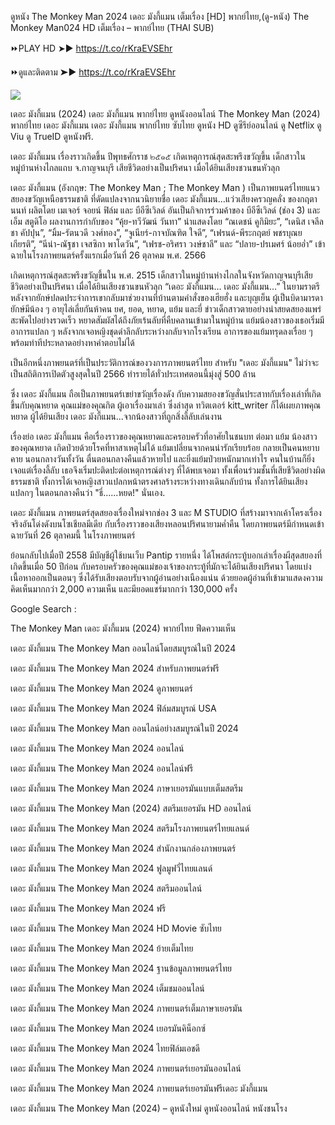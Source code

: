 ดูหนัง The Monkey Man  2024 เดอะ มังกี้แมน เต็มเรื่อง [HD] พากย์ไทย,(ดู-หนัง) The Monkey Man024 HD เต็มเรื่อง – พากย์ไทย (THAI SUB)

⏩PLAY HD ➤► https://t.co/rKraEVSEhr


⏩ดูและติดตาม ➤► https://t.co/rKraEVSEhr


<a href="https://t.co/rKraEVSEhr" rel="nofollow"><img src="https://image.tmdb.org/t/p/w300/hpM5xgbQ2YjbOSh4lysoV8Zwu1c.jpg"></a></p>

เดอะ มังกี้แมน (2024) เดอะ มังกี้แมน พากย์ไทย ดูหนังออนไลน์ The Monkey Man  (2024) พากย์ไทย เดอะ มังกี้แมน เดอะ มังกี้แมน พากย์ไทย ซับไทย ดูหนัง HD ดูซีรีย์ออนไลน์ ดู Netflix ดู Viu ดู TrueID ดูหนังฟรี.

เดอะ มังกี้แมน เรื่องราวเกิดขึ้น ปีพุทธศักราช ๒๕๑๕ เกิดเหตุการณ์สุดสะพรึงขวัญขึ้น เด็กสาวในหมู่บ้านห่างไกลแถบ จ.กาญจนบุรี เสียชีวิตอย่างเป็นปริศนา เมื่อได้ยินเสียงชวนขนหัวลุก

เดอะ มังกี้แมน (อังกฤษ: The Monkey Man ; The Monkey Man ) เป็นภาพยนตร์ไทยแนวสยองขวัญเหนือธรรมชาติ ที่ดัดแปลงจากนวนิยายชื่อ เดอะ มังกี้แมน…แว่วเสียงครวญคลั่ง ของกฤตานนท์ ผลิตโดย เมเจอร์ จอยน์ ฟิล์ม และ บีอีซีเวิลด์ อันเป็นกิจการร่วมค้าของ บีอีซีเวิลด์ (ช่อง 3) และ เอ็ม สตูดิโอ ผลงานการกำกับของ “คุ้ย-ทวีวัฒน์ วันทา” นำแสดงโดย “ณเดชน์ คูกิมิยะ”, “เดนิส เจลีลชา คัปปุน”, “มิ้ม-รัตนวดี วงศ์ทอง”, “จูเนียร์-กาจบัณฑิต ใจดี”, “เฟรนด์-พีระกฤตย์ พชรบุณยเกียรติ”, “นีน่า-ณัฐชา เจสซิกา พาโดวัน”, “เฟรช-อริศรา วงษ์ชาลี” และ “ปลาย-ปรเมศร์ น้อยอ่ำ” เข้าฉายในโรงภาพยนตร์ครั้งแรกเมื่อวันที่ 26 ตุลาคม พ.ศ. 2566

เกิดเหตุการณ์สุดสะพรึงขวัญขึ้นใน พ.ศ. 2515 เด็กสาวในหมู่บ้านห่างไกลในจังหวัดกาญจนบุรีเสียชีวิตอย่างเป็นปริศนา เมื่อได้ยินเสียงชวนขนหัวลุก “เดอะ มังกี้แมน… เดอะ มังกี้แมน…” ในยามราตรี หลังจากยักษ์ปลดประจำการเขากลับมาช่วยงานที่บ้านตามคำสั่งของเฮียฮั่ง และบุญเย็น ผู้เป็นบิดามารดา ยักษ์มีน้อง ๆ อายุไล่เลี่ยกันห้าคน ยศ, ยอด, หยาด, แย้ม และยี่ ข่าวเด็กสาวตายอย่างน่าสยดสยองแพร่สะพัดไปอย่างรวดเร็ว หยาดสัมผัสได้ถึงภัยเร้นลับที่คืบคลานเข้ามาในหมู่บ้าน แย้มน้องสาวของเธอเริ่มมีอาการแปลก ๆ หลังจากเจอหญิงชุดดำลึกลับระหว่างกลับจากโรงเรียน อาการของแย้มทรุดลงเรื่อย ๆ พร้อมท่าทีประหลาดอย่างหาคำตอบไม่ได้

เป็นอีกหนึ่งภาพยนตร์ที่เป็นประวัติการณ์ของวงการภาพยนตร์ไทย สำหรับ "เดอะ มังกี้แมน" ไม่ว่าจะเป็นสถิติการเปิดตัวสูงสุดในปี 2566 ทำรายได้ทั่วประเทศตอนนี้มุ่งสู่ 500 ล้าน

ซึ่ง เดอะ มังกี้แมน ถือเป็นภาพยนตร์เขย่าขวัญเรื่องดัง กับความสยองขวัญสั่นประสาทกับเรื่องเล่าที่เกิดขึ้นกับคุณหยาด คุณแม่ของคุณกิต ผู้เอาเรื่องมาเล่า ซึ่งล่าสุด ทวิตเตอร์ kitt_writer ก็ได้เผยภาพคุณหยาด ผู้ได้ยินเสียง เดอะ มังกี้แมน...จากน้องสาวที่ถูกสิ่งลี้ลับเล่นงาน

เรื่องย่อ เดอะ มังกี้แมน คือเรื่องราวของคุณหยาดและครอบครัวที่อาศัยในชนบท ต่อมา แย้ม น้องสาวของคุณหยาด เกิดป่วยด้วยโรคที่หาสาเหตุไม่ได้ แย้มเปลี่ยนจากคนน่ารักเรียบร้อย กลายเป็นคนหยาบคาย นอนกลางวันทั้งวัน ตื่นตอนกลางคืนแล้วหายไป และยิ่งแย้มป่วยหนักมากเท่าไร คนในบ้านก็ยิ่งเจอแต่เรื่องลี้ลับ เธอจึงเริ่มปะติดปะต่อเหตุการณ์ต่างๆ ที่ได้พบเจอมา ทั้งเพื่อนร่วมชั้นที่เสียชีวิตอย่างผิดธรรมชาติ ทั้งการได้เจอหญิงสาวแปลกหน้าตรงศาลร้างระหว่างทางเดินกลับบ้าน ทั้งการได้ยินเสียงแปลกๆ ในตอนกลางคืนว่า "ธี่......หยด!" นั่นเอง.

เดอะ มังกี้แมน ภาพยนตร์สุดสยองเรื่องใหม่จากช่อง 3 และ M STUDIO ที่สร้างมาจากเค้าโครงเรื่องจริงอันโด่งดังบนโซเชียลมีเดีย กับเรื่องราวของเสียงหลอนปริศนายามค่ำคืน โดยภาพยนตร์มีกำหนดเข้าฉายวันที่ 26 ตุลาคมนี้ ในโรงภาพยนตร์

ย้อนกลับไปเมื่อปี 2558 มีบัญชีผู้ใช้บนเว็บ Pantip รายหนึ่ง ได้โพสต์กระทู้บอกเล่าเรื่องผีสุดสยองที่เกิดขึ้นเมื่อ 50 ปีก่อน กับครอบครัวของคุณแม่ของเจ้าของกระทู้ที่มักจะได้ยินเสียงปริศนา โดยแบ่งเนื้อหาออกเป็นตอนๆ ซึ่งได้รับเสียงตอบรับจากผู้อ่านอย่างเนืองแน่น ด้วยยอดผู้อ่านที่เข้ามาแสดงความคิดเห็นมากกว่า 2,000 ความเห็น และมียอดแชร์มากกว่า 130,000 ครั้ง

Google Search :

The Monkey Man  เดอะ มังกี้แมน (2024) พากย์ไทย ฟีดความเห็น

เดอะ มังกี้แมน The Monkey Man  ออนไลน์โดยสมบูรณ์ในปี 2024

เดอะ มังกี้แมน The Monkey Man  2024 สำหรับภาพยนตร์ฟรี

เดอะ มังกี้แมน The Monkey Man  2024 ดูภาพยนตร์

เดอะ มังกี้แมน The Monkey Man  2024 ฟิล์มสมบูรณ์ USA

เดอะ มังกี้แมน The Monkey Man  ออนไลน์อย่างสมบูรณ์ในปี 2024

เดอะ มังกี้แมน The Monkey Man  2024 ออนไลน์

เดอะ มังกี้แมน The Monkey Man  2024 ออนไลน์ฟรี

เดอะ มังกี้แมน The Monkey Man  2024 ภาษาเยอรมันแบบเต็มสตรีม

เดอะ มังกี้แมน The Monkey Man  (2024) สตรีมเยอรมัน HD ออนไลน์

เดอะ มังกี้แมน The Monkey Man  2024 สตรีมโรงภาพยนตร์ไทยแลนด์

เดอะ มังกี้แมน The Monkey Man  2024 สํานักงานกล่องภาพยนตร์

เดอะ มังกี้แมน The Monkey Man  2024 ฟูลมูฟวี่ไทยแลนด์

เดอะ มังกี้แมน The Monkey Man  2024 สตรีมออนไลน์

เดอะ มังกี้แมน The Monkey Man  2024 ฟรี

เดอะ มังกี้แมน The Monkey Man  2024 HD Movie ซับไทย

เดอะ มังกี้แมน The Monkey Man  2024 ย้ายเต็มไทย

เดอะ มังกี้แมน The Monkey Man  2024 ฐานข้อมูลภาพยนตร์ไทย

เดอะ มังกี้แมน The Monkey Man  2024 เต็มชมออนไลน์

เดอะ มังกี้แมน The Monkey Man  2024 ภาพยนตร์เต็มภาษาเยอรมัน

เดอะ มังกี้แมน The Monkey Man  2024 เยอรมันคิน็อกซ์

เดอะ มังกี้แมน The Monkey Man  2024 ไทยฟิล์มเอชดี

เดอะ มังกี้แมน The Monkey Man  2024 ภาพยนตร์เยอรมันออนไลน์

เดอะ มังกี้แมน The Monkey Man  2024 ภาพยนตร์เยอรมันฟรีเดอะ มังกี้แมน

เดอะ มังกี้แมน The Monkey Man  (2024) – ดูหนังใหม่ ดูหนังออนไลน์ หนังชนโรง
